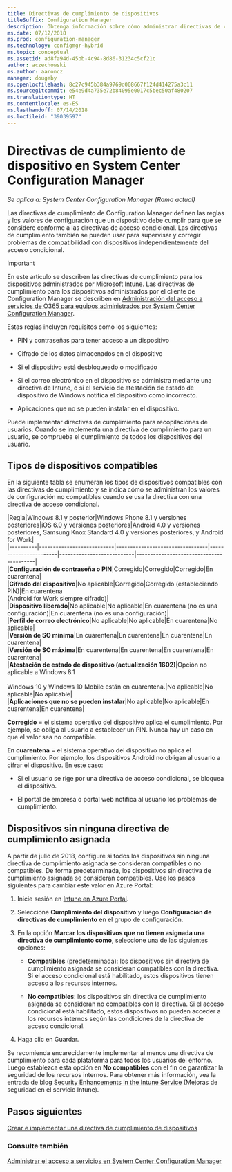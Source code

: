 ```yaml
---
title: Directivas de cumplimiento de dispositivos
titleSuffix: Configuration Manager
description: Obtenga información sobre cómo administrar directivas de cumplimiento en Configuration Manager para que los dispositivos sean compatibles con directivas de acceso condicional.
ms.date: 07/12/2018
ms.prod: configuration-manager
ms.technology: configmgr-hybrid
ms.topic: conceptual
ms.assetid: ad8fa94d-45bb-4c94-8d86-31234c5cf21c
author: aczechowski
ms.author: aaroncz
manager: dougeby
ms.openlocfilehash: 8c27c945b384a9769d008667f124d414275a3c11
ms.sourcegitcommit: e54e9d4a735e72b84095e0017c5bec50af480207
ms.translationtype: HT
ms.contentlocale: es-ES
ms.lasthandoff: 07/14/2018
ms.locfileid: "39039597"
---
```

# <a name="device-compliance-policies-in-system-center-configuration-manager"></a>Directivas de cumplimiento de dispositivo en System Center Configuration Manager

*Se aplica a: System Center Configuration Manager (Rama actual)*

Las directivas de cumplimiento de Configuration Manager definen las reglas y los valores de configuración que un dispositivo debe cumplir para que se considere conforme a las directivas de acceso condicional. Las directivas de cumplimiento también se pueden usar para supervisar y corregir problemas de compatibilidad con dispositivos independientemente del acceso condicional.  


> [!IMPORTANT]  
>  En este artículo se describen las directivas de cumplimiento para los dispositivos administrados por Microsoft Intune. Las directivas de cumplimiento para los dispositivos administrados por el cliente de Configuration Manager se describen en [Administración del acceso a servicios de O365 para equipos administrados por System Center Configuration Manager](/sccm/protect/deploy-use/manage-access-to-o365-services-for-pcs-managed-by-sccm).  

 Estas reglas incluyen requisitos como los siguientes:  

-   PIN y contraseñas para tener acceso a un dispositivo  

-   Cifrado de los datos almacenados en el dispositivo  

-   Si el dispositivo está desbloqueado o modificado  

-   Si el correo electrónico en el dispositivo se administra mediante una directiva de Intune, o si el servicio de atestación de estado de dispositivo de Windows notifica el dispositivo como incorrecto.  

-   Aplicaciones que no se pueden instalar en el dispositivo.  


 Puede implementar directivas de cumplimiento para recopilaciones de usuarios. Cuando se implementa una directiva de cumplimiento para un usuario, se comprueba el cumplimiento de todos los dispositivos del usuario.  



## <a name="supported-device-types"></a>Tipos de dispositivos compatibles

 En la siguiente tabla se enumeran los tipos de dispositivos compatibles con las directivas de cumplimiento y se indica cómo se administran los valores de configuración no compatibles cuando se usa la directiva con una directiva de acceso condicional.  

|Regla|Windows 8.1 y posterior|Windows Phone 8.1 y versiones posteriores|iOS 6.0 y versiones posteriores|Android 4.0 y versiones posteriores, Samsung Knox Standard 4.0 y versiones posteriores, y Android for Work|  
|----------|---------------------------|---------------------------------|-----------------------|---------------------------|-----------------------------------------|  
|**Configuración de contraseña o PIN**|Corregido|Corregido|Corregido|En cuarentena|  
|**Cifrado del dispositivo**|No aplicable|Corregido|Corregido (estableciendo PIN)|En cuarentena<br>(Android for Work siempre cifrado)|  
|**Dispositivo liberado**|No aplicable|No aplicable|En cuarentena (no es una configuración)|En cuarentena (no es una configuración)|  
|**Perfil de correo electrónico**|No aplicable|No aplicable|En cuarentena|No aplicable|  
|**Versión de SO mínima**|En cuarentena|En cuarentena|En cuarentena|En cuarentena|  
|**Versión de SO máxima**|En cuarentena|En cuarentena|En cuarentena|En cuarentena|  
|**Atestación de estado de dispositivo (actualización 1602)**|Opción no aplicable a Windows 8.1<br /><br /> Windows 10 y Windows 10 Mobile están en cuarentena.|No aplicable|No aplicable|No aplicable|  
|**Aplicaciones que no se pueden instalar**|No aplicable|No aplicable|En cuarentena|En cuarentena|

 **Corregido** = el sistema operativo del dispositivo aplica el cumplimiento. Por ejemplo, se obliga al usuario a establecer un PIN. Nunca hay un caso en que el valor sea no compatible.  

 **En cuarentena** = el sistema operativo del dispositivo no aplica el cumplimiento. Por ejemplo, los dispositivos Android no obligan al usuario a cifrar el dispositivo. En este caso:  

-   Si el usuario se rige por una directiva de acceso condicional, se bloquea el dispositivo.  

-   El portal de empresa o portal web notifica al usuario los problemas de cumplimiento.  



## <a name="devices-without-any-assigned-compliance-policy"></a>Dispositivos sin ninguna directiva de cumplimiento asignada
<!--2520152--> A partir de julio de 2018, configure si todos los dispositivos sin ninguna directiva de cumplimiento asignada se consideran compatibles o no compatibles. De forma predeterminada, los dispositivos sin directiva de cumplimiento asignada se consideran compatibles. Use los pasos siguientes para cambiar este valor en Azure Portal:

1. Inicie sesión en [Intune en Azure Portal](https://aka.ms/intuneportal).  

2. Seleccione **Cumplimiento del dispositivo** y luego **Configuración de directivas de cumplimiento** en el grupo de configuración.  

3. En la opción **Marcar los dispositivos que no tienen asignada una directiva de cumplimiento como**, seleccione una de las siguientes opciones:  

     - **Compatibles** (predeterminada): los dispositivos sin directiva de cumplimiento asignada se consideran compatibles con la directiva. Si el acceso condicional está habilitado, estos dispositivos tienen acceso a los recursos internos.  

     - **No compatibles**: los dispositivos sin directiva de cumplimiento asignada se consideran no compatibles con la directiva. Si el acceso condicional está habilitado, estos dispositivos no pueden acceder a los recursos internos según las condiciones de la directiva de acceso condicional.  

4. Haga clic en Guardar.  

Se recomienda encarecidamente implementar al menos una directiva de cumplimiento para cada plataforma para todos los usuarios del entorno. Luego establezca esta opción en **No compatibles** con el fin de garantizar la seguridad de los recursos internos. Para obtener más información, vea la entrada de blog [Security Enhancements in the Intune Service](https://aka.ms/compliance_policies) (Mejoras de seguridad en el servicio Intune).



## <a name="next-steps"></a>Pasos siguientes  
[Crear e implementar una directiva de cumplimiento de dispositivos](/sccm/mdm/deploy-use/create-compliance-policy)

### <a name="see-also"></a>Consulte también  
 [Administrar el acceso a servicios en System Center Configuration Manager](/sccm/protect/deploy-use/manage-access-to-services)